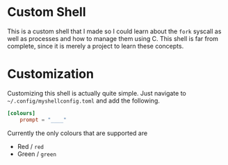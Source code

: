 # Custom Shell
This is a custom shell that I made so I could learn about the `fork` syscall as well as processes and how to manage them using C. This shell is far from complete, since it is merely a project to learn these concepts.

# Customization
Customizing this shell is actually quite simple. Just navigate to `~/.config/myshellconfig.toml` and add the following.
```toml
[colours]
    prompt = "____"
```
Currently the only colours that are supported are
- Red / `red`
- Green / `green`
